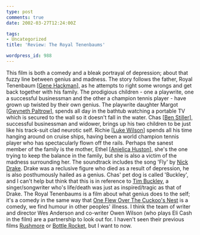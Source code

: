 ```yaml
---
type: post
comments: true
date: 2002-03-27T12:24:00Z

tags:
- Uncategorized
title: 'Review: The Royal Tenenbaums'

wordpress_id: 988
---
```


This film is both a comedy and a bleak portrayal of depression; about that fuzzy line between genius and madness. The story follows the father, Royal Tenenbaum [[Gene Hackman](http://us.imdb.com/Name?Hackman,+Gene)], as he attempts to right some wrongs and get back together with his family. The prodigious children - one a playwrite, one a successful businessman and the other a champion tennis player - have grown up twisted by their own genius. The playwrite daughter Margot [[Gwyneth Paltrow](http://us.imdb.com/Name?Paltrow,+Gwyneth)], spends all day in the bathtub watching a portable TV which is secured to the wall so it doesn't fall in the water. Chas [[Ben Stiller](http://us.imdb.com/Name?Stiller,+Ben)], successful businessman and widower, brings up his two children to be just like his track-suit clad neurotic self. Richie [[Luke Wilson](http://us.imdb.com/Name?Wilson,+Luke)] spends all his time hanging around on cruise ships, having been a world champion tennis player who has spectacularly flown off the rails. Perhaps the sanest member of the family is the mother, Ethel [[Anjelica Huston](http://us.imdb.com/Name?Huston,+Anjelica)], she's the one trying to keep the balance in the family, but she is also a victim of the madness surrounding her. The soundtrack includes the song 'Fly' by [Nick Drake](http://www.algonet.se/~iguana/DRAKE/DRAKE.html). Drake was a reclusive figure who died as a result of depression, he is also posthumously hailed as a genius. Chas' pet dog is called 'Buckley', and I can't help but think that this is in reference to [Tim Buckley](http://www.timbuckley.com/), a singer/songwriter who's life/death was just as inspired/tragic as that of Drake. The Royal Tenenbaums is a film about what genius does to the self; it's a comedy in the same way that [One Flew Over The Cuckoo's Nest](http://us.imdb.com/Title?0073486) is a comedy, we find humour in other peoples' illness. I think the team of writer and director Wes Anderson and co-writer Owen Wilson (who plays Eli Cash in the film) are a partnership to look out for. I haven't seen their previous films [Rushmore](http://us.imdb.com/Title?0128445) or [Bottle Rocket](http://us.imdb.com/Title?0115734), but I want to now.
